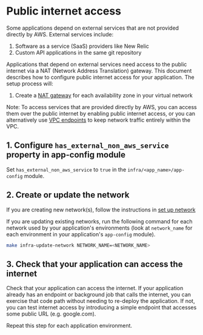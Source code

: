 # Public internet access

Some applications depend on external services that are not provided directly by AWS. External services include:

1. Software as a service (SaaS) providers like New Relic
2. Custom API applications in the same git repository

Applications that depend on external services need access to the public internet via a NAT (Network Address Translation) gateway. This document describes how to configure public internet access for your application. The setup process will:

1. Create a [NAT gateway](https://docs.aws.amazon.com/vpc/latest/userguide/vpc-nat-gateway.html) for each availability zone in your virtual network

Note: To access services that are provided directly by AWS, you can access them over the public internet by enabling public internet access, or you can alternatively use [VPC endpoints](https://docs.aws.amazon.com/whitepapers/latest/aws-privatelink/what-are-vpc-endpoints.html) to keep network traffic entirely within the VPC.

## 1. Configure `has_external_non_aws_service` property in app-config module

Set `has_external_non_aws_service` to `true` in the `infra/<app_name>/app-config` module.

## 2. Create or update the network

If you are creating new network(s), follow the instructions in [set up network](./set-up-network.md)

If you are updating existing networks, run the following command for each network used by your application's environments (look at `network_name` for each environment in your application's `app-config` module).

```bash
make infra-update-network NETWORK_NAME=<NETWORK_NAME>
```

## 3. Check that your application can access the internet

Check that your application can access the internet. If your application already has an endpoint or background job that calls the internet, you can exercise that code path without needing to re-deploy the application. If not, you can test internet access by introducing a simple endpoint that accesses some public URL (e.g. google.com).

Repeat this step for each application environment.
